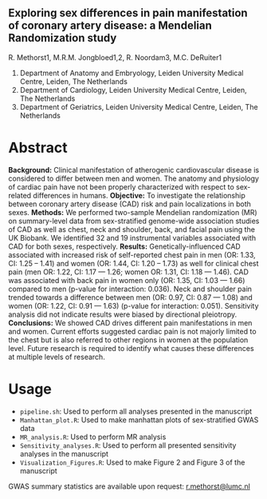 ## Exploring sex differences in pain manifestation of coronary artery disease: a Mendelian Randomization study 
R. Methorst1, M.R.M. Jongbloed1,2, R. Noordam3, M.C. DeRuiter1

1. Department of Anatomy and Embryology, Leiden University Medical Centre, Leiden, The Netherlands
2. Department of Cardiology, Leiden University Medical Centre, Leiden, The Netherlands
3. Department of Geriatrics, Leiden University Medical Centre, Leiden, The Netherlands



# Abstract

**Background:** Clinical manifestation of atherogenic cardiovascular disease is considered to differ between men and women. The anatomy and physiology of cardiac pain have not been properly characterized with respect to sex-related differences in humans.
**Objective:** To investigate the relationship between coronary artery disease (CAD) risk and pain localizations in both sexes.
**Methods:** We performed two-sample Mendelian randomization (MR) on summary-level data from sex-stratified genome-wide association studies of CAD as well as chest, neck and shoulder, back, and facial pain using the UK Biobank. We identified 32 and 19 instrumental variables associated with CAD for both sexes, respectively. 
**Results:** Genetically-influenced CAD associated with increased risk of self-reported chest pain in men (OR: 1.33, CI: 1.25 – 1.41) and women (OR: 1.44, CI: 1.20 – 1.73) as well for clinical chest pain (men OR: 1.22, CI: 1.17 — 1.26; women OR: 1.31, CI: 1.18 — 1.46). CAD was associated with back pain in women only (OR: 1.35, CI: 1.03 — 1.66) compared to men (p-value for interaction: 0.036). Neck and shoulder pain trended towards a difference between men (OR: 0.97, CI: 0.87 — 1.08) and women (OR: 1.22, CI: 0.91 — 1.63) (p-value for interaction: 0.051). Sensitivity analysis did not indicate results were biased by directional pleiotropy.
**Conclusions:** We showed CAD drives different pain manifestations in men and women. Current efforts suggested cardiac pain is not majorly limited to the chest but is also referred to other regions in women at the population level. Future research is required to identify what causes these differences at multiple levels of research. 

# Usage

* `pipeline.sh`: Used to perform all analyses presented in the manuscript
* `Manhattan_plot.R`: Used to make manhattan plots of sex-stratified GWAS data
* `MR_analysis.R`: Used to perform MR analysis
* `Sensitivity_analyses.R`: Used to perform all presented sensitivity analyses in the manuscript
* `Visualization_Figures.R`: Used to make Figure 2 and Figure 3 of the manuscript

GWAS summary statistics are available upon request: r.methorst@lumc.nl
